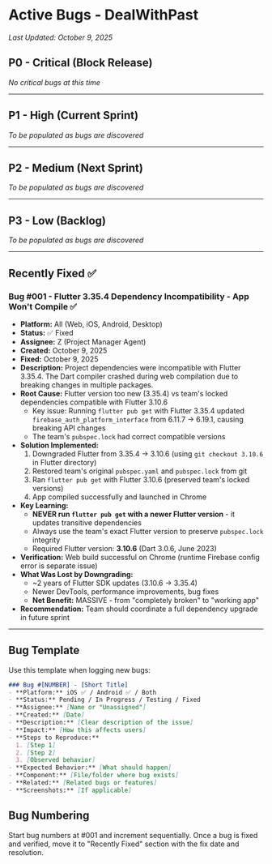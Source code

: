 # Active Bugs - DealWithPast

*Last Updated: October 9, 2025*

## P0 - Critical (Block Release)
*No critical bugs at this time*

---

## P1 - High (Current Sprint)
*To be populated as bugs are discovered*

---

## P2 - Medium (Next Sprint)
*To be populated as bugs are discovered*

---

## P3 - Low (Backlog)
*To be populated as bugs are discovered*

---

## Recently Fixed ✅

### Bug #001 - Flutter 3.35.4 Dependency Incompatibility - App Won't Compile ✅
- **Platform:** All (Web, iOS, Android, Desktop)
- **Status:** ✅ Fixed
- **Assignee:** Z (Project Manager Agent)
- **Created:** October 9, 2025
- **Fixed:** October 9, 2025
- **Description:** Project dependencies were incompatible with Flutter 3.35.4. The Dart compiler crashed during web compilation due to breaking changes in multiple packages.
- **Root Cause:** Flutter version too new (3.35.4) vs team's locked dependencies compatible with Flutter 3.10.6
  - Key issue: Running `flutter pub get` with Flutter 3.35.4 updated `firebase_auth_platform_interface` from 6.11.7 → 6.19.1, causing breaking API changes
  - The team's `pubspec.lock` had correct compatible versions
- **Solution Implemented:**
  1. Downgraded Flutter from 3.35.4 → 3.10.6 (using `git checkout 3.10.6` in Flutter directory)
  2. Restored team's original `pubspec.yaml` and `pubspec.lock` from git
  3. Ran `flutter pub get` with Flutter 3.10.6 (preserved team's locked versions)
  4. App compiled successfully and launched in Chrome
- **Key Learning:**
  - **NEVER run `flutter pub get` with a newer Flutter version** - it updates transitive dependencies
  - Always use the team's exact Flutter version to preserve `pubspec.lock` integrity
  - Required Flutter version: **3.10.6** (Dart 3.0.6, June 2023)
- **Verification:** Web build successful on Chrome (runtime Firebase config error is separate issue)
- **What Was Lost by Downgrading:**
  - ~2 years of Flutter SDK updates (3.10.6 → 3.35.4)
  - Newer DevTools, performance improvements, bug fixes
  - **Net Benefit:** MASSIVE - from "completely broken" to "working app"
- **Recommendation:** Team should coordinate a full dependency upgrade in future sprint

---

## Bug Template

Use this template when logging new bugs:

```markdown
### Bug #[NUMBER] - [Short Title]
- **Platform:** iOS ✅ / Android ✅ / Both
- **Status:** Pending / In Progress / Testing / Fixed
- **Assignee:** [Name or "Unassigned"]
- **Created:** [Date]
- **Description:** [Clear description of the issue]
- **Impact:** [How this affects users]
- **Steps to Reproduce:**
  1. [Step 1]
  2. [Step 2]
  3. [Observed behavior]
- **Expected Behavior:** [What should happen]
- **Component:** [File/folder where bug exists]
- **Related:** [Related bugs or features]
- **Screenshots:** [If applicable]
```

## Bug Numbering
Start bug numbers at #001 and increment sequentially. Once a bug is fixed and verified, move it to "Recently Fixed" section with the fix date and resolution.
